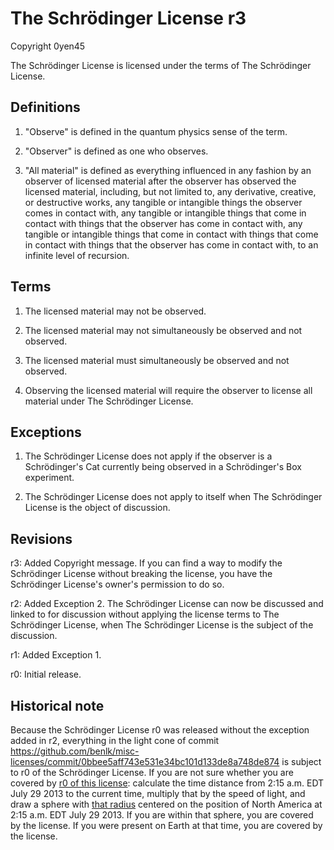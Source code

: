 # The Schrödinger License r3

Copyright 0yen45

The Schrödinger License is licensed under the terms of The Schrödinger License. 

## Definitions

1. "Observe" is defined in the quantum physics sense of the term.

2. "Observer" is defined as one who observes.

3. "All material" is defined as everything influenced in any fashion by an observer of licensed material after the observer has observed the licensed material, including, but not limited to, any derivative, creative, or destructive works, any tangible or intangible things the observer comes in contact with, any tangible or intangible things that come in contact with things that the observer has come in contact with, any tangible or intangible things that come in contact with things that come in contact with things that the observer has come in contact with, to an infinite level of recursion. 

## Terms

1. The licensed material may not be observed.

2. The licensed material may not simultaneously be observed and not observed.

3. The licensed material must simultaneously be observed and not observed.

4. Observing the licensed material will require the observer to license all material under The Schrödinger License.

## Exceptions

1. The Schrödinger License does not apply if the observer is a Schrödinger's Cat currently being observed in a Schrödinger's Box experiment.

2. The Schrödinger License does not apply to itself when The Schrödinger License is the object of discussion.

## Revisions

r3: Added Copyright message. If you can find a way to modify the Schrödinger License without breaking the license, you have the Schrödinger License's owner's permission to do so.

r2: Added Exception 2. The Schrödinger License can now be discussed and linked to for discussion without applying the license terms to The Schrödinger License, when The Schrödinger License is the subject of the discussion.

r1: Added Exception 1.

r0: Initial release.

## Historical note

Because the Schrödinger License r0 was released without the exception added in r2, everything in the light cone of commit https://github.com/benlk/misc-licenses/commit/0bbee5aff743e531e34bc101d133de8a748de874 is subject to r0 of the Schrödinger License. If you are not sure whether you are covered by [r0 of this license](https://github.com/benlk/misc-licenses/commit/0bbee5aff743e531e34bc101d133de8a748de874#diff-5d1c429753db03b47243ecd0538fcdc2e03b82411d562003455472e4a90d6465): calculate the time distance from 2:15 a.m. EDT July 29 2013 to the current time, multiply that by the speed of light, and draw a sphere with [that radius](https://www.wolframalpha.com/input/?i=%282%3A15+a.m.+EDT+Jul+29%2C+2013+to+today%29+*+speed+of+light) centered on the position of North America at 2:15 a.m. EDT July 29 2013. If you are within that sphere, you are covered by the license. If you were present on Earth at that time, you are covered by the license.
